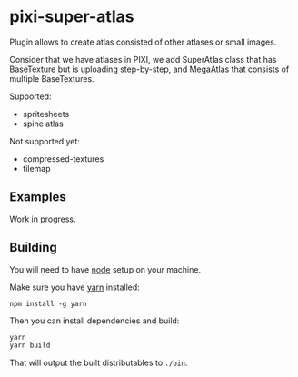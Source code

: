 # pixi-super-atlas

Plugin allows to create atlas consisted of other atlases or small images. 

Consider that we have atlases in PIXI, we add SuperAtlas class that has BaseTexture but is uploading step-by-step, and MegaAtlas that consists of multiple BaseTextures.

Supported:

* spritesheets
* spine atlas

Not supported yet:

* compressed-textures
* tilemap

## Examples

Work in progress.

## Building

You will need to have [node][node] setup on your machine.

Make sure you have [yarn][yarn] installed:

    npm install -g yarn

Then you can install dependencies and build:

```bash
yarn
yarn build
```

That will output the built distributables to `./bin`.

[node]:             https://nodejs.org/
[typescript]:       https://www.typescriptlang.org/
[yarn]:             https://yarnpkg.com
 